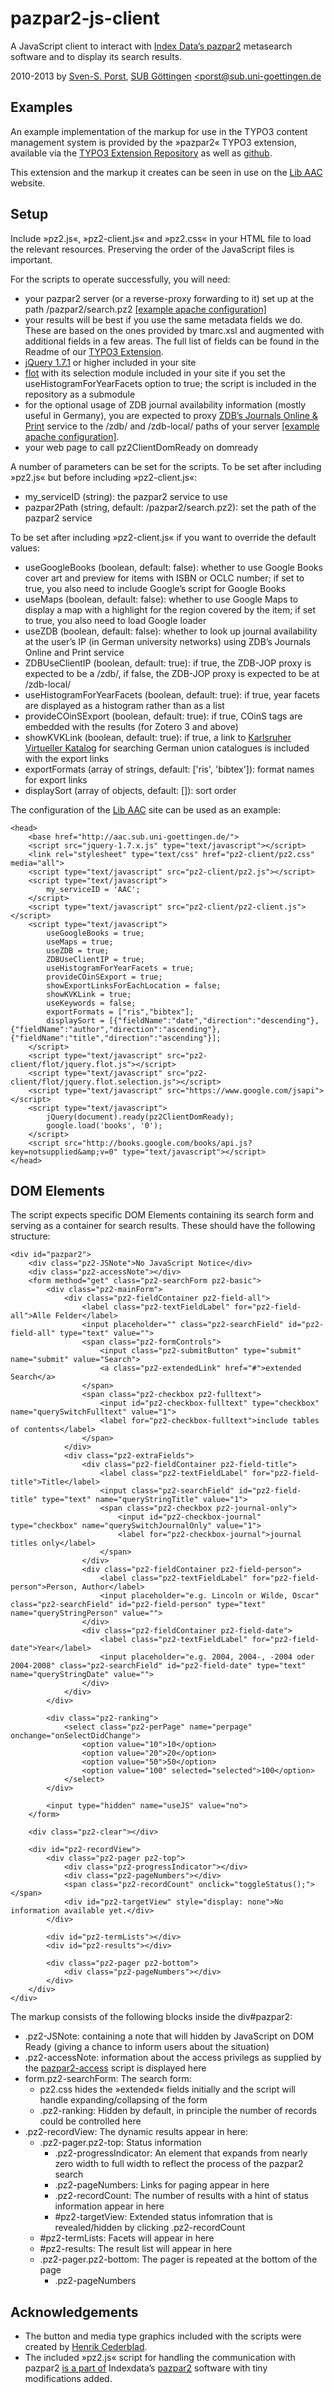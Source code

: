 # pazpar2-js-client
A JavaScript client to interact with [Index Data’s pazpar2](http://www.indexdata.com/pazpar2) metasearch software and to display its search results.

2010-2013 by [Sven-S. Porst](http://earthlingsoft.net/ssp/), [SUB Göttingen](http://www.sub.uni-goettingen.de) [<porst@sub.uni-goettingen.de](mailto:porst@sub.uni-goettingen.de?subject=pz2-client)



## Examples
An example implementation of the markup for use in the TYPO3 content management system is provided by the »pazpar2« TYPO3 extension, available via the [TYPO3 Extension Repository](http://typo3.org/extensions/repository/view/pazpar2/current/) as well as [github](https://github.com/ssp/typo3-pazpar2).

This extension and the markup it creates can be seen in use on the [Lib AAC](http://aac.sub.uni-goettingen.de/) website.



## Setup
Include »pz2.js«, »pz2-client.js« and »pz2.css« in your HTML file to load the relevant resources. Preserving the order of the JavaScript files is important.

For the scripts to operate successfully, you will need:

* your pazpar2 server (or a reverse-proxy forwarding to it) set up at the path /pazpar2/search.pz2 [[example apache configuration]](https://raw.github.com/ssp/pazpar2-extras/blob/master/fileadmin/apache/pazpar2.conf)
* your results will be best if you use the same metadata fields we do. These are based on the ones provided by tmarc.xsl and augmented with additional fields in a few areas. The full list of fields can be found in the Readme of our [TYPO3 Extension](https://github.com/ssp/typo3-pazpar2).
* [jQuery 1.7.1](http://jquery.com/) or higher included in your site
* [flot](http://code.google.com/p/flot/) with its selection module included in your site if you set the useHistogramForYearFacets option to true; the script is included in the repository as a submodule
* for the optional usage of ZDB journal availability information (mostly useful in Germany), you are expected to proxy [ZDB’s Journals Online & Print](http://www.zeitschriftendatenbank.de/services/journals-online-print/) service to the /zdb/ and /zdb-local/ paths of your server [[example apache configuration]](https://raw.github.com/ssp/pazpar2-extras/blob/master/fileadmin/apache/zdb.conf).
* your web page to call pz2ClientDomReady on domready

A number of parameters can be set for the scripts. To be set after including »pz2.js« but before including »pz2-client.js«:

* my_serviceID (string): the pazpar2 service to use
* pazpar2Path (string, default: /pazpar2/search.pz2): set the path of the pazpar2 service

To be set after including »pz2-client.js« if you want to override the default values:

* useGoogleBooks (boolean, default: false): whether to use Google Books cover art and preview for items with ISBN or OCLC number; if set to true, you also need to include Google’s script for Google Books
* useMaps (boolean, default: false): whether to use Google Maps to display a map with a highlight for the region covered by the item; if set to true, you also need to load Google loader
* useZDB (boolean, default: false): whether to look up journal availability at the user’s IP (in German university networks) using ZDB’s Journals Online and Print service
* ZDBUseClientIP (boolean, default: true): if true, the ZDB-JOP proxy is expected to be a /zdb/, if false, the ZDB-JOP proxy is expected to be at /zdb-local/
* useHistogramForYearFacets (boolean, default: true): if true, year facets are displayed as a histogram rather than as a list
* provideCOinSExport (boolean, default: true): if true, COinS tags are embedded with the results (for Zotero 3 and above)
* showKVKLink (boolean, default: true): if true, a link to [Karlsruher Virtueller Katalog](http://www.ubka.uni-karlsruhe.de/kvk.html) for searching German union catalogues is included with the export links
* exportFormats (array of strings, default: ['ris', 'bibtex']): format names for export links
* displaySort (array of objects, default: []): sort order

The configuration of the [Lib AAC](http://aac.sub.uni-goettingen.de/) site can be used as an example:

	<head>
		<base href="http://aac.sub.uni-goettingen.de/">
		<script src="jquery-1.7.x.js" type="text/javascript"></script>
		<link rel="stylesheet" type="text/css" href="pz2-client/pz2.css" media="all">
		<script type="text/javascript" src="pz2-client/pz2.js"></script>
		<script type="text/javascript">
			my_serviceID = 'AAC';
		</script>
		<script type="text/javascript" src="pz2-client/pz2-client.js"></script>
		<script type="text/javascript">
			useGoogleBooks = true;
			useMaps = true;
			useZDB = true;
			ZDBUseClientIP = true;
			useHistogramForYearFacets = true;
			provideCOinSExport = true;
			showExportLinksForEachLocation = false;
			showKVKLink = true;
			useKeywords = false;
			exportFormats = ["ris","bibtex"];
			displaySort = [{"fieldName":"date","direction":"descending"},{"fieldName":"author","direction":"ascending"},{"fieldName":"title","direction":"ascending"}];
		</script>
		<script type="text/javascript" src="pz2-client/flot/jquery.flot.js"></script>
		<script type="text/javascript" src="pz2-client/flot/jquery.flot.selection.js"></script>
		<script type="text/javascript" src="https://www.google.com/jsapi"></script>
		<script type="text/javascript">
			jQuery(document).ready(pz2ClientDomReady);
			google.load('books', '0');
		</script>
		<script src="http://books.google.com/books/api.js?key=notsupplied&amp;v=0" type="text/javascript"></script>
	</head>



## DOM Elements
The script expects specific DOM Elements containing its search form and serving as a container for search results. These should have the following structure:

	<div id="pazpar2">
		<div class="pz2-JSNote">No JavaScript Notice</div>
		<div class="pz2-accessNote"></div>
		<form method="get" class="pz2-searchForm pz2-basic">
			<div class="pz2-mainForm">
				<div class="pz2-fieldContainer pz2-field-all">
					<label class="pz2-textFieldLabel" for="pz2-field-all">Alle Felder</label>
					<input placeholder="" class="pz2-searchField" id="pz2-field-all" type="text" value="">
					<span class="pz2-formControls">
						<input class="pz2-submitButton" type="submit" name="submit" value="Search">
						<a class="pz2-extendedLink" href="#">extended Search</a>
					</span>
					<span class="pz2-checkbox pz2-fulltext">
						<input id="pz2-checkbox-fulltext" type="checkbox" name="querySwitchFulltext" value="1">
						<label for="pz2-checkbox-fulltext">include tables of contents</label>
					</span>
				</div>
				<div class="pz2-extraFields">
					<div class="pz2-fieldContainer pz2-field-title">
						<label class="pz2-textFieldLabel" for="pz2-field-title">Title</label>
						<input class="pz2-searchField" id="pz2-field-title" type="text" name="queryStringTitle" value="1">
						<span class="pz2-checkbox pz2-journal-only">
							<input id="pz2-checkbox-journal" type="checkbox" name="querySwitchJournalOnly" value="1">
							<label for="pz2-checkbox-journal">journal titles only</label>
						</span>
					</div>
					<div class="pz2-fieldContainer pz2-field-person">
						<label class="pz2-textFieldLabel" for="pz2-field-person">Person, Author</label>
						<input placeholder="e.g. Lincoln or Wilde, Oscar" class="pz2-searchField" id="pz2-field-person" type="text" name="queryStringPerson" value="">
					</div>
					<div class="pz2-fieldContainer pz2-field-date">
						<label class="pz2-textFieldLabel" for="pz2-field-date">Year</label>
						<input placeholder="e.g. 2004, 2004-, -2004 oder 2004-2008" class="pz2-searchField" id="pz2-field-date" type="text" name="queryStringDate" value="">
					</div>
				</div>
			</div>

			<div class="pz2-ranking">
				<select class="pz2-perPage" name="perpage" onchange="onSelectDidChange">
					<option value="10">10</option>
					<option value="20">20</option>
					<option value="50">50</option>
					<option value="100" selected="selected">100</option>
				</select>
			</div>

			<input type="hidden" name="useJS" value="no">
		</form>

		<div class="pz2-clear"></div>

		<div id="pz2-recordView">
			<div class="pz2-pager pz2-top">
				<div class="pz2-progressIndicator"></div>
				<div class="pz2-pageNumbers"></div>
				<span class="pz2-recordCount" onclick="toggleStatus();"></span>
				<div id="pz2-targetView" style="display: none">No information available yet.</div>
			</div>

			<div id="pz2-termLists"></div>
			<div id="pz2-results"></div>

			<div class="pz2-pager pz2-bottom">
				<div class="pz2-pageNumbers"></div>
			</div>
		</div>
	</div>


The markup consists of the following blocks inside the div#pazpar2:

* .pz2-JSNote: containing a note that will hidden by JavaScript on DOM Ready (giving a chance to inform users about the situation)
* .pz2-accessNote: information about the access privilegs as supplied by the [pazpar2-access](https://github.com/ssp/pazpar2-access) script is displayed here
* form.pz2-searchForm: The search form:
	* pz2.css hides the »extended« fields initially and the script will handle expanding/collapsing of the form
	* .pz2-ranking: Hidden by default, in principle the number of records could be controlled here
* .pz2-recordView: The dynamic results appear in here:
	* .pz2-pager.pz2-top: Status information
		* .pz2-progressIndicator: An element that expands from nearly zero width to full width to reflect the process of the pazpar2 search
		* .pz2-pageNumbers: Links for paging appear in here
		* .pz2-recordCount: The number of results with a hint of status information appear in here
		* #pz2-targetView: Extended status infomration that is revealed/hidden by clicking .pz2-recordCount
	* #pz2-termLists: Facets will appear in here
	* #pz2-results: The result list will appear in here
	* .pz2-pager.pz2-bottom: The pager is repeated at the bottom of the page
		* .pz2-pageNumbers



## Acknowledgements

* The button and media type graphics included with the scripts were created by [Henrik Cederblad](http://cederbladdesign.com/).
* The included »pz2.js« script for handling the communication with pazpar2 [is a part of](http://git.indexdata.com/?p=pazpar2.git;a=blob_plain;f=js/pz2.js) Indexdata’s [pazpar2](http://www.indexdata.com/pazpar2) software with tiny modifications added.